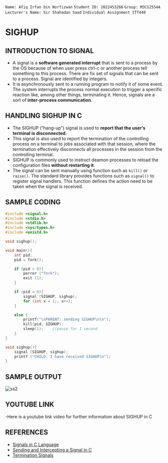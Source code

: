 `Name: Afiq Irfan bin Norfizwan` `Student ID: 2022453266` `Group: M3CS2554A` `Lecturer's Name: Sir Shahadan Saad` `Individual Assignment ITT440`
# SIGHUP
## INTRODUCTION TO SIGNAL
- A signal is a **software generated interrupt** that is sent to a process by the OS because of when user press ctrl-c or another process tell something to this process.
There are fix set of signals that can be sent to a process. Signal are identified by integers. 
- It is asynchronously sent to a running program to notify it of some event. The system interrupts the process normal execution to trigger a specific reaction like, among other things, terminating it. Hence, signals are a sort of **inter-process communication**.

## HANDLING SIGHUP IN C
- The SIGHUP (“hang-up”) signal is used to **report that the user’s terminal is disconnected**.
- This signal is also used to report the termination of the controlling process on a terminal to jobs associated with that session, where the termination effectively disconnects all processes in the session from the controlling terminal.
- SIGHUP is commonly used to instruct deamon processes to reload the configuration files **without restarting it**. 
- The signal can be sent manually using function such as `kill()` or `raise()`. The standard library provides functions such as `signal()` to register signal handlers. This function defines the action need to be taken when the signal is received.

## SAMPLE CODING
````C
#include <signal.h>
#include <stdio.h>
#include <stdlib.h>
#include <sys/types.h>
#include <unistd.h>

void sighup();

void main(){
    int pid;
    pid = fork();

    if (pid < 0){
        perror ("fork");
        exit (1);
    }

    if (pid = 0){
        signal (SIGHUP, sighup);
        for (int x = 1;; x++);
    }

    else {
        printf("\nPARENT: sending SIGHUP\n\n");
        kill(pid, SIGHUP);
        sleep(1);    //pause for 1 second
    }
}

void sighup(){
    signal (SIGHUP, sighup);
    printf ("CHILD: I have received SIGHUP\n");
}
````
## SAMPLE OUTPUT

![ss2](https://github.com/addff/2403-ITT440/assets/166041339/af16fd7c-facd-42cd-a56a-2adac184b671)

## YOUTUBE LINK
-Here is a youtube link video for further information about SIGHUP in C

## REFERENCES
- [Signals in C Language](https://www.geeksforgeeks.org/signals-c-language/)
- [Sending and Intercepting a Signal in C](https://www.codequoi.com/en/sending-and-intercepting-a-signal-in-c/)
- [Termination Signals](https://www.gnu.org/software/libc/manual/html_node/Termination-Signals.html#:~:text=The%20SIGHUP%20(%E2%80%9Chang%2Dup,or%20telephone%20connection%20was%20broken))
